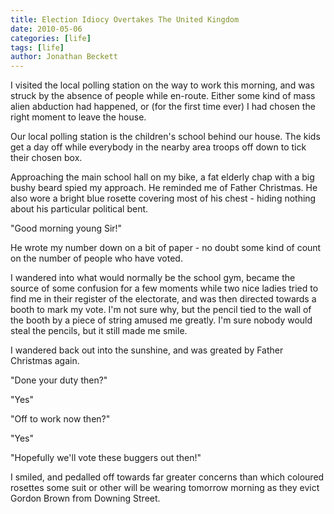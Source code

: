 ```yaml
---
title: Election Idiocy Overtakes The United Kingdom
date: 2010-05-06
categories: [life]
tags: [life]
author: Jonathan Beckett
---
```


I visited the local polling station on the way to work this morning, and was struck by the absence of people while en-route. Either some kind of mass alien abduction had happened, or (for the first time ever) I had chosen the right moment to leave the house.

Our local polling station is the children's school behind our house. The kids get a day off while everybody in the nearby area troops off down to tick their chosen box.

Approaching the main school hall on my bike, a fat elderly chap with a big bushy beard spied my approach. He reminded me of Father Christmas. He also wore a bright blue rosette covering most of his chest - hiding nothing about his particular political bent.

"Good morning young Sir!"

He wrote my number down on a bit of paper - no doubt some kind of count on the number of people who have voted.

I wandered into what would normally be the school gym, became the source of some confusion for a few moments while two nice ladies tried to find me in their register of the electorate, and was then directed towards a booth to mark my vote. I'm not sure why, but the pencil tied to the wall of the booth by a piece of string amused me greatly. I'm sure nobody would steal the pencils, but it still made me smile.

I wandered back out into the sunshine, and was greated by Father Christmas again.

"Done your duty then?"

"Yes"

"Off to work now then?"

"Yes"

"Hopefully we'll vote these buggers out then!"

I smiled, and pedalled off towards far greater concerns than which coloured rosettes some suit or other will be wearing tomorrow morning as they evict Gordon Brown from Downing Street.